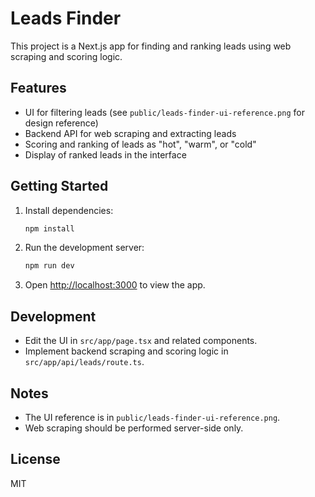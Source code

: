 
# Leads Finder

This project is a Next.js app for finding and ranking leads using web scraping and scoring logic.

## Features
- UI for filtering leads (see `public/leads-finder-ui-reference.png` for design reference)
- Backend API for web scraping and extracting leads
- Scoring and ranking of leads as "hot", "warm", or "cold"
- Display of ranked leads in the interface

## Getting Started

1. Install dependencies:
   ```bash
   npm install
   ```
2. Run the development server:
   ```bash
   npm run dev
   ```
3. Open [http://localhost:3000](http://localhost:3000) to view the app.

## Development
- Edit the UI in `src/app/page.tsx` and related components.
- Implement backend scraping and scoring logic in `src/app/api/leads/route.ts`.

## Notes
- The UI reference is in `public/leads-finder-ui-reference.png`.
- Web scraping should be performed server-side only.

## License
MIT
